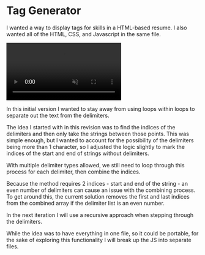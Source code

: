 # Tag Generator

I wanted a way to display tags for skills in a HTML-based resume. I also wanted all of the HTML, CSS, and Javascript in the same file.

<video autoplay muted loop playsinline>
  <source src="./assets/tag-generator-screen-recording-20240725.mp4" type="video/mp4">
</video>

In this initial version I wanted to stay away from using loops within loops to separate out the text from the delimiters.

The idea I started with in this revision was to find the indices of the delimiters and then only take the strings between those points. This was simple enough, but I wanted to account for the possibility of the delimiters being more than 1 character, so I adjusted the logic slightly to mark the indices of the start and end of strings without delimiters.

With multiple delimiter types allowed, we still need to loop through this process for each delimiter, then combine the indices.

Because the method requires 2 indices - start and end of the string - an even number of delimiters can cause an issue with the combining process. To get around this, the current solution removes the first and last indices from the combined array if the delimiter list is an even number.

In the next iteration I will use a recursive approach when stepping through the delimiters.

While the idea was to have everything in one file, so it could be portable, for the sake of exploring this functionality I will break up the JS into separate files.
